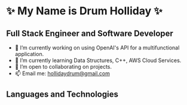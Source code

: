 # ✨  My Name is Drum Holliday ✨

## Full Stack Engineer and Software Developer

- 🔭 I’m currently working on using OpenAI's API for a multifunctional application.
- 🌱 I’m currently learning Data Structures, C++, AWS Cloud Services. 
- 👯 I’m open to collaborating on projects.
- 📫 Email me: hollidaydrum@gmail.com 


## Languages and Technologies


